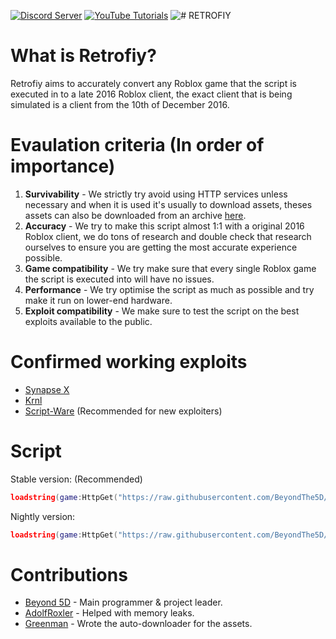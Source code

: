 [![Discord Server](https://img.shields.io/discord/1029929666854789231?color=5865F2&label=Discord%20Server&logo=discord&logoColor=white&style=plastic)](https://discord.gg/4rYMxBMQvv)
[![YouTube Tutorials](https://img.shields.io/youtube/channel/subscribers/UCtJsEU-3ejTmvL7nraAXSLQ?color=FF0000&label=YouTube%20Tutorials&logo=youtube&style=plastic)](https://www.youtube.com/channel/UCtJsEU-3ejTmvL7nraAXSLQ)
![# RETROFIY](https://cdn.discordapp.com/attachments/947197644076351591/1010407584198565948/Title.png)

# What is Retrofiy?
Retrofiy aims to accurately convert any Roblox game that the script is executed in to a late 2016 Roblox client, the exact client that is being simulated is a client from the 10th of December 2016.
# Evaulation criteria (In order of importance)
1. **Survivability** - We strictly try avoid using HTTP services unless necessary and when it is used it's usually to download assets, theses assets can also be downloaded from an archive [here](https://archive.org/details/retrofiy_asset_archive).
2. **Accuracy** - We try to make this script almost 1:1 with a original 2016 Roblox client, we do tons of research and double check that research ourselves to ensure you are getting the most accurate experience possible.
3. **Game compatibility** - We try make sure that every single Roblox game the script is executed into will have no issues.
4. **Performance** - We try optimise the script as much as possible and try make it run on lower-end hardware.
5. **Exploit compatibility** - We make sure to test the script on the best exploits available to the public.
# Confirmed working exploits
- [Synapse X](https://x.synapse.to)
- [Krnl](https://krnl.place)
- [Script-Ware](https://script-ware.com) (Recommended for new exploiters)
# Script
Stable version: (Recommended)
```lua
loadstring(game:HttpGet("https://raw.githubusercontent.com/BeyondThe5D/Retrofiy/main/Retrofiy.lua"))()
```
Nightly version:
```lua
loadstring(game:HttpGet("https://raw.githubusercontent.com/BeyondThe5D/Retrofiy/main/RetrofiyNightly.lua"))()
```
# Contributions
- [Beyond 5D](https://github.com/BeyondThe5D) - Main programmer & project leader.
- [AdolfRoxler](https://github.com/AdolfRoxler) - Helped with memory leaks.
- [Greenman](https://github.com/greenmancode) - Wrote the auto-downloader for the assets.
